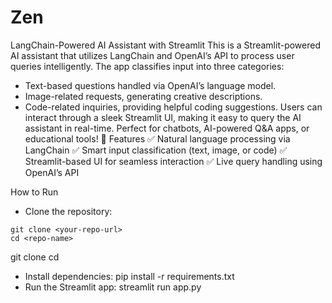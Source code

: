 # Zen

LangChain-Powered AI Assistant with Streamlit
This is a Streamlit-powered AI assistant that utilizes LangChain and OpenAI’s API to process user queries intelligently. The app classifies input into three categories:
- Text-based questions handled via OpenAI’s language model.
- Image-related requests, generating creative descriptions.
- Code-related inquiries, providing helpful coding suggestions.
Users can interact through a sleek Streamlit UI, making it easy to query the AI assistant in real-time. Perfect for chatbots, AI-powered Q&A apps, or educational tools! 🚀
Features
✅ Natural language processing via LangChain
✅ Smart input classification (text, image, or code)
✅ Streamlit-based UI for seamless interaction
✅ Live query handling using OpenAI’s API

How to Run
- Clone the repository:
```
git clone <your-repo-url>
cd <repo-name>
```
git clone <your-repo-url>
cd <repo-name>
- Install dependencies:
pip install -r requirements.txt
- Run the Streamlit app:
streamlit run app.py


